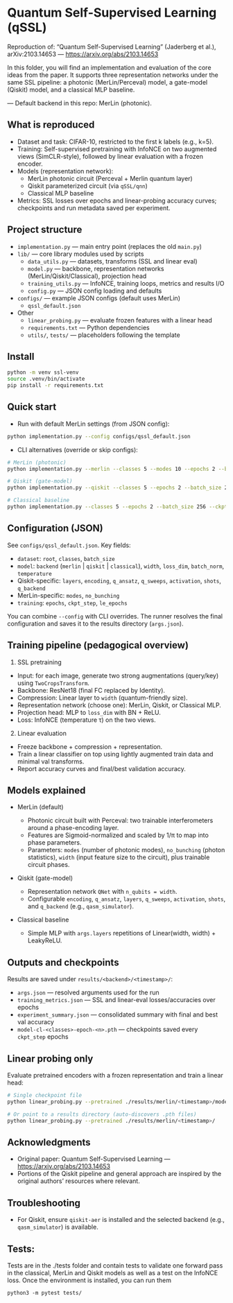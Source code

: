 # Quantum Self-Supervised Learning (qSSL)

Reproduction of: “Quantum Self-Supervised Learning” (Jaderberg et al.), arXiv:2103.14653 — https://arxiv.org/abs/2103.14653

In this folder, you will find an implementation and evaluation of the core ideas from the paper. It supports three representation networks under the same SSL pipeline: a photonic (MerLin/Perceval) model, a gate-model (Qiskit) model, and a classical MLP baseline.

— Default backend in this repo: MerLin (photonic).

## What is reproduced
- Dataset and task: CIFAR-10, restricted to the first k labels (e.g., k=5).
- Training: Self-supervised pretraining with InfoNCE on two augmented views (SimCLR-style), followed by linear evaluation with a frozen encoder.
- Models (representation network):
  - MerLin photonic circuit (Perceval + Merlin quantum layer)
  - Qiskit parameterized circuit (via `qSSL/qnn`)
  - Classical MLP baseline
- Metrics: SSL losses over epochs and linear-probing accuracy curves; checkpoints and run metadata saved per experiment.

## Project structure
- `implementation.py` — main entry point (replaces the old `main.py`)
- `lib/` — core library modules used by scripts
  - `data_utils.py` — datasets, transforms (SSL and linear eval)
  - `model.py` — backbone, representation networks (MerLin/Qiskit/Classical), projection head
  - `training_utils.py` — InfoNCE, training loops, metrics and results I/O
  - `config.py` — JSON config loading and defaults
- `configs/` — example JSON configs (default uses MerLin)
  - `qssl_default.json`
- Other
  - `linear_probing.py` — evaluate frozen features with a linear head
  - `requirements.txt` — Python dependencies
  - `utils/`, `tests/` — placeholders following the template

## Install
```bash
python -m venv ssl-venv
source .venv/bin/activate
pip install -r requirements.txt
```

## Quick start
- Run with default MerLin settings (from JSON config):
```bash
python implementation.py --config configs/qssl_default.json
```
- CLI alternatives (override or skip configs):
```bash
# MerLin (photonic)
python implementation.py --merlin --classes 5 --modes 10 --epochs 2 --batch_size 256 --ckpt-step 1

# Qiskit (gate-model)
python implementation.py --qiskit --classes 5 --epochs 2 --batch_size 256 --ckpt-step 1

# Classical baseline
python implementation.py --classes 5 --epochs 2 --batch_size 256 --ckpt-step 1
```

## Configuration (JSON)
See `configs/qssl_default.json`. Key fields:
- `dataset`: `root`, `classes`, `batch_size`
- `model`: `backend` (`merlin` | `qiskit` | `classical`), `width`, `loss_dim`, `batch_norm`, `temperature`
- Qiskit-specific: `layers`, `encoding`, `q_ansatz`, `q_sweeps`, `activation`, `shots`, `q_backend`
- MerLin-specific: `modes`, `no_bunching`
- `training`: `epochs`, `ckpt_step`, `le_epochs`

You can combine `--config` with CLI overrides. The runner resolves the final configuration and saves it to the results directory (`args.json`).

## Training pipeline (pedagogical overview)
1) SSL pretraining
- Input: for each image, generate two strong augmentations (query/key) using `TwoCropsTransform`.
- Backbone: ResNet18 (final FC replaced by Identity).
- Compression: Linear layer to `width` (quantum-friendly size).
- Representation network (choose one): MerLin, Qiskit, or Classical MLP.
- Projection head: MLP to `loss_dim` with BN + ReLU.
- Loss: InfoNCE (temperature τ) on the two views.

2) Linear evaluation
- Freeze backbone + compression + representation.
- Train a linear classifier on top using lightly augmented train data and minimal val transforms.
- Report accuracy curves and final/best validation accuracy.

## Models explained
- MerLin (default)
  - Photonic circuit built with Perceval: two trainable interferometers around a phase-encoding layer.
  - Features are Sigmoid-normalized and scaled by 1/π to map into phase parameters.
  - Parameters: `modes` (number of photonic modes), `no_bunching` (photon statistics), `width` (input feature size to the circuit), plus trainable circuit phases.

- Qiskit (gate-model)
  - Representation network `QNet` with `n_qubits = width`.
  - Configurable `encoding`, `q_ansatz`, `layers`, `q_sweeps`, `activation`, `shots`, and `q_backend` (e.g., `qasm_simulator`).

- Classical baseline
  - Simple MLP with `args.layers` repetitions of Linear(width, width) + LeakyReLU.

## Outputs and checkpoints
Results are saved under `results/<backend>/<timestamp>/`:
- `args.json` — resolved arguments used for the run
- `training_metrics.json` — SSL and linear-eval losses/accuracies over epochs
- `experiment_summary.json` — consolidated summary with final and best val accuracy
- `model-cl-<classes>-epoch-<n>.pth` — checkpoints saved every `ckpt_step` epochs

## Linear probing only
Evaluate pretrained encoders with a frozen representation and train a linear head:
```bash
# Single checkpoint file
python linear_probing.py --pretrained ./results/merlin/<timestamp>/model-cl-5-epoch-5.pth

# Or point to a results directory (auto-discovers .pth files)
python linear_probing.py --pretrained ./results/merlin/<timestamp>/
```

## Acknowledgments
- Original paper: Quantum Self-Supervised Learning — https://arxiv.org/abs/2103.14653
- Portions of the Qiskit pipeline and general approach are inspired by the original authors’ resources where relevant.

## Troubleshooting
- For Qiskit, ensure `qiskit-aer` is installed and the selected backend (e.g., `qasm_simulator`) is available.

## Tests:
Tests are in the ./tests folder and contain tests to validate one forward pass in the classical, MerLin and Qiskit models as well as a test on the InfoNCE loss. Once the environment is installed, you can run them
```
python3 -m pytest tests/
```